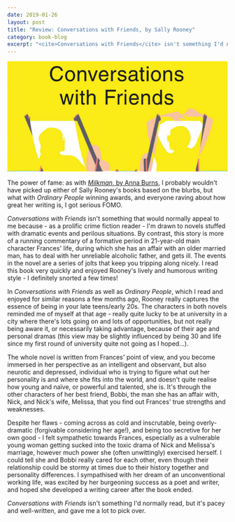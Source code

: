 ```yaml
---
date: 2019-01-26
layout: post
title: "Review: Conversations with Friends, by Sally Rooney"
category: book-blog
excerpt: "<cite>Conversations with Friends</cite> isn't something I'd normally read, but it's pacey and well-written, and gave me a lot to pick over."
---
```


![Conversations with Friends](/images/conversations-with-friends.jpg)

The power of fame: as with [<cite>Milkman</cite>, by Anna Burns](/milkman-by-anna-burns/), I probably wouldn't have picked up either of Sally Rooney's books based on the blurbs, but what with <cite>Ordinary People</cite> winning awards, and everyone raving about how great her writing is, I got serious FOMO.

<cite>Conversations with Friends</cite> isn't something that would normally appeal to me because - as a prolific crime fiction reader - I'm drawn to novels stuffed with dramatic events and perilous situations. By contrast, this story is more of a running commentary of a formative period in 21-year-old main character Frances' life, during which she has an affair with an older married man, has to deal with her unreliable alcoholic father, and gets ill. The events in the novel are a series of jolts that keep you tripping along nicely. I read this book very quickly and enjoyed Rooney's lively and humorous writing style - I definitely snorted a few times!

In <cite>Conversations with Friends</cite> as well as <cite>Ordinary People</cite>, which I read and enjoyed for similar reasons a few months ago, Rooney really captures the essence of being in your late teens/early 20s. The characters in both novels reminded me of myself at that age - really quite lucky to be at university in a city where there's lots going on and lots of opportunities, but not really being aware it, or necessarily taking advantage, because of their age and personal dramas (this view may be slightly influenced by being 30 and life since my first round of university quite not going as I hoped...).

The whole novel is written from Frances' point of view, and you become immersed in her perspective as an intelligent and observant, but also neurotic and depressed, individual who is trying to figure what out her personality is and where she fits into the world, and doesn't quite realise how young and naïve, or powerful and talented, she is. It's through the other characters of her best friend, Bobbi, the man she has an affair with, Nick, and Nick's wife, Melissa, that you find out Frances' true strengths and weaknesses.

Despite her flaws - coming across as cold and inscrutable, being overly-dramatic (forgivable considering her age!), and being too secretive for her own good - I felt sympathetic towards Frances, especially as a vulnerable young woman getting sucked into the toxic drama of Nick and Melissa's marriage, however much power she (often unwittingly) exercised herself. I could tell she and Bobbi really cared for each other, even though their relationship could be stormy at times due to their history together and personality differences. I sympathised with her dream of an unconventional working life, was excited by her burgeoning success as a poet and writer, and hoped she developed a writing career after the book ended.

<cite>Conversations with Friends</cite> isn't something I'd normally read, but it's pacey and well-written, and gave me a lot to pick over.
